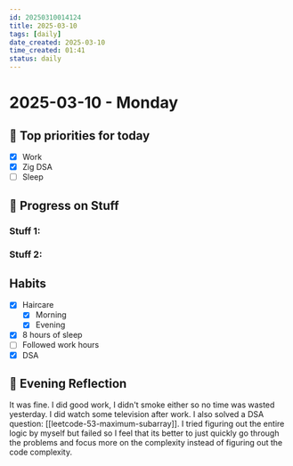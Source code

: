 ```yaml
---
id: 20250310014124
title: 2025-03-10
tags: [daily]
date_created: 2025-03-10
time_created: 01:41
status: daily
---
```

# 2025-03-10 - Monday

## 📝 Top priorities for today
- [x] Work
- [x] Zig DSA
- [ ] Sleep

## 🔄 Progress on Stuff

### **Stuff 1:**

### **Stuff 2:**

## Habits
- [x] Haircare
	- [x] Morning
	- [x] Evening
- [x] 8 hours of sleep
- [ ] Followed work hours
- [x] DSA

## 🌙 Evening Reflection

It was fine. I did good work, I didn't smoke either so no time was wasted yesterday. I did watch some television after work. I also solved a DSA question: [[leetcode-53-maximum-subarray]]. I tried figuring out the entire logic by myself but failed so I feel that its better to just quickly go through the problems and focus more on the complexity instead of figuring out the code complexity.
